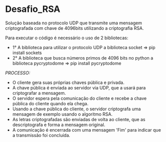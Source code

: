 # Desafio_RSA
Solução baseada no protocolo UDP que transmite uma mensagem criptografada com chave de 4096bits utilizando a criptografia RSA.

Para executar o código é necessário o uso de 2 bibliotecas: 
- 1° A biblioteca para utilizar o protocolo UDP a biblioteca socket => pip install sockets
- 2° A biblioteca que busca números primos de 4096 bits no python a biblioteca pycryptodome => pip install pycryptodome


*PROCESSO:*
- O cliente gera suas próprias chaves pública e privada.
- A chave pública é enviada ao servidor via UDP, que a usará para criptografar a mensagem.
- O servidor espera pela comunicação do cliente e recebe a chave pública do cliente quando ela chega.
- Usando a chave pública do cliente, o servidor criptografa uma mensagem de exemplo usando o algoritmo RSA.
- As letras criptografadas são enviadas de volta ao cliente, que as descriptografa e forma a mensagem original.
- A comunicação é encerrada com uma mensagem 'Fim' para indicar que a transmissão foi concluída.
